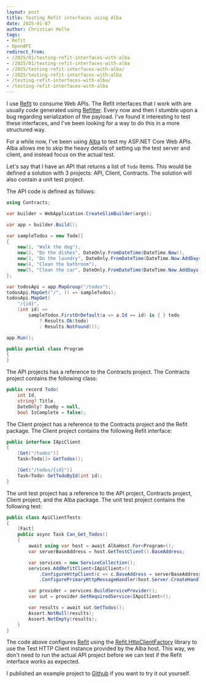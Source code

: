 ```yaml
---
layout: post
title: Testing Refit interfaces using Alba
date: 2025-01-07
author: Christian Helle
tags:
- Refit
- OpenAPI
redirect_from:
- /2025/01/testing-refit-interfaces-with-alba
- /2025/01/testing-refit-interfaces-with-alba
- /2025/testing-refit-interfaces-with-alba/
- /2025/testing-refit-interfaces-with-alba
- /testing-refit-interfaces-with-alba/
- /testing-refit-interfaces-with-alba
---
```


I use [Refit](https://github.com/reactiveui/refit) to consume Web APIs.
The Refit interfaces that I work with are usually code generated using [Refitter](https://github.com/christianhelle/refitter).
Every now and then I stumble upon a bug regarding serialization of the payload.
I've found it interesting to test these interfaces,
and I've been looking for a way to do this in a more structured way.

For a while now, I've been using [Alba](https://jasperfx.github.io/alba/) to test my ASP.NET Core Web APIs.
Alba allows me to skip the heavy details of setting up the test server and client,
and instead focus on the actual test.

Let's say that I have an API that returns a list of `Todo` items.
This would be defined a solution with 3 projects: API, Client, Contracts.
The solution will also contain a unit test project.

The API code is defined as follows:

```csharp
using Contracts;

var builder = WebApplication.CreateSlimBuilder(args);

var app = builder.Build();

var sampleTodos = new Todo[]
{
    new(1, "Walk the dog"),
    new(2, "Do the dishes", DateOnly.FromDateTime(DateTime.Now)),
    new(3, "Do the laundry", DateOnly.FromDateTime(DateTime.Now.AddDays(1))),
    new(4, "Clean the bathroom"),
    new(5, "Clean the car", DateOnly.FromDateTime(DateTime.Now.AddDays(2)))
};

var todosApi = app.MapGroup("/todos");
todosApi.MapGet("/", () => sampleTodos);
todosApi.MapGet(
    "/{id}",
    (int id) =>
        sampleTodos.FirstOrDefault(a => a.Id == id) is { } todo
            ? Results.Ok(todo)
            : Results.NotFound());

app.Run();

public partial class Program
{
}
```

The API projects has a reference to the Contracts project.
The Contracts project contains the following class:

```csharp
public record Todo(
    int Id,
    string? Title,
    DateOnly? DueBy = null,
    bool IsComplete = false);
```

The Client project has a reference to the Contracts project and the Refit package.
The Client project contains the following Refit interface:

```csharp
public interface IApiClient
{
    [Get("/todos")]
    Task<Todo[]> GetTodos();

    [Get("/todos/{id}")]
    Task<Todo> GetTodoById(int id);
}
```

The unit test project has a reference to the API project, Contracts project, Client project, and the Alba package.
The unit test project contains the following test:

```csharp
public class ApiClientTests
{
    [Fact]
    public async Task Can_Get_Todos()
    {
        await using var host = await AlbaHost.For<Program>();
        var serverBaseAddress = host.GetTestClient().BaseAddress;

        var services = new ServiceCollection();
        services.AddRefitClient<IApiClient>()
            .ConfigureHttpClient(c => c.BaseAddress = serverBaseAddress)
            .ConfigurePrimaryHttpMessageHandler(host.Server.CreateHandler);

        var provider = services.BuildServiceProvider();
        var sut = provider.GetRequiredService<IApiClient>();

        var results = await sut.GetTodos();
        Assert.NotNull(results);
        Assert.NotEmpty(results);
    }
}
```

The code above configures [Refit](https://github.com/reactiveui/refit) using the [Refit.HttpClientFactory](https://www.nuget.org/packages/refit.httpclientfactory) library
to use the Test HTTP Client instance provided by the Alba host.
This way, we don't need to run the actual API project before we can test
if the Refit interface works as expected.

I published an example project to [Github](https://github.com/christianhelle/TestingRefitWithAlba) if you want to try it out yourself.
